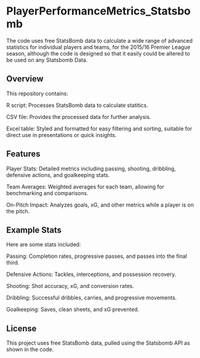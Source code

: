 # PlayerPerformanceMetrics_Statsbomb
The code uses free StatsBomb data to calculate a wide range of advanced statistics for individual players and teams, for the 2015/16 Premier League season, although the code is designed so that it easily could be altered to be used on any Statsbomb Data.

## Overview
This repository contains:

R script: Processes StatsBomb data to calculate statitics.

CSV file: Provides the processed data for further analysis.

Excel table: Styled and formatted for easy filtering and sorting, suitable for direct use in presentations or quick insights.

## Features
Player Stats: Detailed metrics including passing, shooting, dribbling, defensive actions, and goalkeeping stats.

Team Averages: Weighted averages for each team, allowing for benchmarking and comparisons.

On-Pitch Impact: Analyzes goals, xG, and other metrics while a player is on the pitch.

## Example Stats
Here are some stats included:

Passing: Completion rates, progressive passes, and passes into the final third.

Defensive Actions: Tackles, interceptions, and possession recovery.

Shooting: Shot accuracy, xG, and conversion rates.

Dribbling: Successful dribbles, carries, and progressive movements.

Goalkeeping: Saves, clean sheets, and xG prevented.

## License
This project uses free StatsBomb data, pulled using the Statsbomb API as shown in the code.

